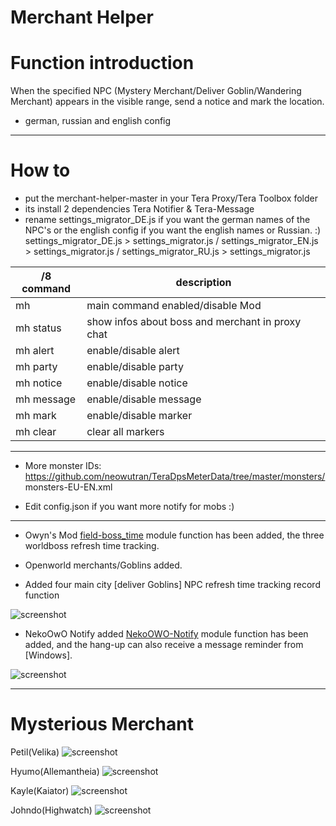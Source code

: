 Merchant Helper
======

# Function introduction

When the specified NPC (Mystery Merchant/Deliver Goblin/Wandering Merchant) appears in the visible range, send a notice and mark the location.
- german, russian and english config 
------

# How to
- put the merchant-helper-master in your Tera Proxy/Tera Toolbox folder
- its install 2 dependencies Tera Notifier & Tera-Message
- rename settings_migrator_DE.js if you want the german names of the NPC's or the english config if you want the english names or Russian. :) settings_migrator_DE.js > settings_migrator.js / settings_migrator_EN.js > settings_migrator.js / settings_migrator_RU.js > settings_migrator.js

/8 command | description
--- | ---
mh         | main command enabled/disable Mod
mh status | show infos about boss and merchant in proxy chat
mh alert   | enable/disable alert
mh party | enable/disable party
mh notice   | enable/disable notice
mh message  | enable/disable message
mh mark  | enable/disable marker
mh clear   | clear all markers

------

- More monster IDs: https://github.com/neowutran/TeraDpsMeterData/tree/master/monsters/  monsters-EU-EN.xml

- Edit config.json if you want more notify for mobs :)

------

- Owyn's Mod [field-boss_time](https://github.com/Owyn/field-boss_time) module function has been added, the three worldboss refresh time tracking.

- Openworld merchants/Goblins added.

- Added four main city [deliver Goblins] NPC refresh time tracking record function

![screenshot](https://github.com/PatrickSantoZZ/Merchant-Helper/blob/master/screenshot/05.png)

-  NekoOwO Notify added [NekoOWO-Notify](https://github.com/PatrickSantoZZ/NekoOWO-Notify) module function has been added, and the hang-up can also receive a message reminder from [Windows].

![screenshot](https://github.com/PatrickSantoZZ/Merchant-Helper/blob/master/screenshot/06.PNG)

------

# Mysterious Merchant

Petil(Velika)
![screenshot](https://github.com/PatrickSantoZZ/Merchant-Helper/blob/master/screenshot/01.PNG)

Hyumo(Allemantheia)
![screenshot](https://github.com/PatrickSantoZZ/Merchant-Helper/blob/master/screenshot/02.PNG)

Kayle(Kaiator)
![screenshot](https://github.com/PatrickSantoZZ/Merchant-Helper/blob/master/screenshot/03.PNG)

Johndo(Highwatch)
![screenshot](https://github.com/PatrickSantoZZ/Merchant-Helper/blob/master/screenshot/04.PNG)


